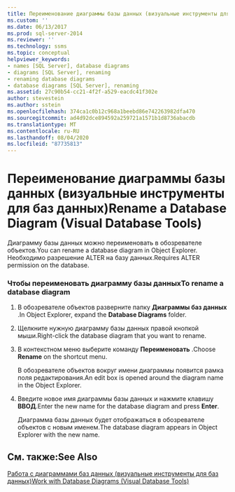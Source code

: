 ```yaml
---
title: Переименование диаграммы базы данных (визуальные инструменты для баз данных) | Документация Майкрософт
ms.custom: ''
ms.date: 06/13/2017
ms.prod: sql-server-2014
ms.reviewer: ''
ms.technology: ssms
ms.topic: conceptual
helpviewer_keywords:
- names [SQL Server], database diagrams
- diagrams [SQL Server], renaming
- renaming database diagrams
- database diagrams [SQL Server], renaming
ms.assetid: 27c90b54-cc21-4f2f-a529-eacdc41f302e
author: stevestein
ms.author: sstein
ms.openlocfilehash: 374ca1c0b12c968a1beebd86e742263982dfa470
ms.sourcegitcommit: ad4d92dce894592a259721a1571b1d8736abacdb
ms.translationtype: MT
ms.contentlocale: ru-RU
ms.lasthandoff: 08/04/2020
ms.locfileid: "87735813"
---
```

# <a name="rename-a-database-diagram-visual-database-tools"></a><span data-ttu-id="144a3-102">Переименование диаграммы базы данных (визуальные инструменты для баз данных)</span><span class="sxs-lookup"><span data-stu-id="144a3-102">Rename a Database Diagram (Visual Database Tools)</span></span>
  <span data-ttu-id="144a3-103">Диаграмму базы данных можно переименовать в обозревателе объектов.</span><span class="sxs-lookup"><span data-stu-id="144a3-103">You can rename a database diagram in Object Explorer.</span></span> <span data-ttu-id="144a3-104">Необходимо разрешение ALTER на базу данных.</span><span class="sxs-lookup"><span data-stu-id="144a3-104">Requires ALTER permission on the database.</span></span>  
  
### <a name="to-rename-a-database-diagram"></a><span data-ttu-id="144a3-105">Чтобы переименовать диаграмму базы данных</span><span class="sxs-lookup"><span data-stu-id="144a3-105">To rename a database diagram</span></span>  
  
1.  <span data-ttu-id="144a3-106">В обозревателе объектов разверните папку **Диаграммы баз данных** .</span><span class="sxs-lookup"><span data-stu-id="144a3-106">In Object Explorer, expand the **Database Diagrams** folder.</span></span>  
  
2.  <span data-ttu-id="144a3-107">Щелкните нужную диаграмму базы данных правой кнопкой мыши.</span><span class="sxs-lookup"><span data-stu-id="144a3-107">Right-click the database diagram that you want to rename.</span></span>  
  
3.  <span data-ttu-id="144a3-108">В контекстном меню выберите команду **Переименовать** .</span><span class="sxs-lookup"><span data-stu-id="144a3-108">Choose **Rename** on the shortcut menu.</span></span>  
  
     <span data-ttu-id="144a3-109">В обозревателе объектов вокруг имени диаграммы появится рамка поля редактирования.</span><span class="sxs-lookup"><span data-stu-id="144a3-109">An edit box is opened around the diagram name in the Object Explorer.</span></span>  
  
4.  <span data-ttu-id="144a3-110">Введите новое имя диаграммы базы данных и нажмите клавишу **ВВОД**.</span><span class="sxs-lookup"><span data-stu-id="144a3-110">Enter the new name for the database diagram and press **Enter**.</span></span>  
  
     <span data-ttu-id="144a3-111">Диаграмма базы данных будет отображаться в обозревателе объектов с новым именем.</span><span class="sxs-lookup"><span data-stu-id="144a3-111">The database diagram appears in Object Explorer with the new name.</span></span>  
  
## <a name="see-also"></a><span data-ttu-id="144a3-112">См. также:</span><span class="sxs-lookup"><span data-stu-id="144a3-112">See Also</span></span>  
 [<span data-ttu-id="144a3-113">Работа с диаграммами баз данных (визуальные инструменты для баз данных)</span><span class="sxs-lookup"><span data-stu-id="144a3-113">Work with Database Diagrams &#40;Visual Database Tools&#41;</span></span>](visual-database-tools.md)  
  
  
